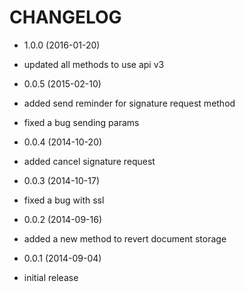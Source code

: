CHANGELOG
=========

* 1.0.0 (2016-01-20)
 * updated all methods to use api v3

* 0.0.5 (2015-02-10)
 * added send reminder for signature request method
 * fixed a bug sending params

* 0.0.4 (2014-10-20)
 * added cancel signature request

* 0.0.3 (2014-10-17)
 * fixed a bug with ssl

* 0.0.2 (2014-09-16)
 * added a new method to revert document storage

* 0.0.1 (2014-09-04)
 * initial release
